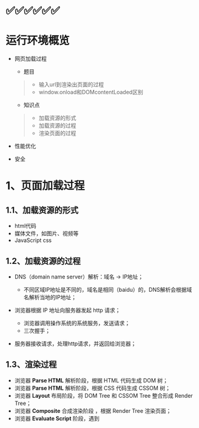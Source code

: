 # ✅✅✅✅✅✅

# 运行环境概览

* 网页加载过程

  * 题目

  > * 输入url到渲染出页面的过程
  > * window.onload和DOMcontentLoaded区别

  * 知识点

  > * 加载资源的形式
  > * 加载资源的过程
  > * 渲染页面的过程

* 性能优化

* 安全

# 1、页面加载过程

## 1.1、加载资源的形式

* html代码
* 媒体文件，如图片、视频等
* JavaScript css

## 1.2、加载资源的过程

* DNS（domain name server）解析：域名 -> IP地址；
  * 不同区域IP地址是不同的，域名是相同（baidu）的，DNS解析会根据域名解析当地的IP地址；
* 浏览器根据 IP 地址向服务器发起 http 请求；
  * 浏览器调用操作系统的系统服务，发送请求；
  * 三次握手；

* 服务器接收请求，处理http请求，并返回给浏览器；

## 1.3、渲染过程

* 浏览器 **Parse HTML** 解析阶段，根据 HTML 代码生成 DOM 树；
* 浏览器 **Parse HTML** 解析阶段，根据 CSS 代码生成 CSSOM 树；
* 浏览器 **Layout** 布局阶段，将 DOM Tree 和 CSSOM Tree 整合形成 Render Tree；
* 浏览器 **Composite** 合成渲染阶段 ，根据 Render Tree 渲染页面；
* 浏览器 **Evaluate Script** 阶段，遇到 <script> 暂停渲染，优先加载并执行 JS 代码，完成再继续；
  * JS 和 HTML 解析，共用一个线程，JS 可能更改 Render Tree 结构，所以要优先加载 JS ；
* 直至把 Render Tree 渲染完成；

### 1.3.1、为何建议把 css 放到 head 中？

* `css` 放在 `body` 标签尾部：
  *  `DOMTree` 构建完成之后便开始构建 `RenderTree` ，并计算布局渲染网页，等加载解析完 `css` 之后，开始构建 `CSSOMTree` ， 并和 `DOMTree` 重新构建 `RenderTree` ， 重新计算布局渲染网页；
* `css` 放在 `head` 标签中时：
  * 先加载 `css` ， 之后解析 `css` 构建 `CSSOMTree` ，于此同时构建 `DOMTree` ， `CSSOMTree` 和 `DOMTree` 都构建完毕之后开始构建 `RenderTree` ，计算布局渲染网页；
* 对比两者：
  *  `css` 放在 `head` 标签中比 `css` 放在 `body` 标签尾部少了一次构建 `RenderTree` ，一次计算布局和一次渲染网页，因此性能会更好；
  * 并且 `css` 放在 `body` 标签尾部时会在网页中短暂出现”裸奔“的 HTML ，这不利于用户体验；

### 1.3.2、为何建议把 JS 放到 body 最后？

https://juejin.cn/post/6844904166528139277

* **脚本会阻塞页面的渲染**，所以推荐将其放在 body 底部，因为当解析到 script 标签时，通常页面的大部分内容都已经渲染完成，让用户马上能看到一个非空白页面。
* 多个脚本之间都是异步向服务器请求，他们之间不互相依赖，多个脚本异步加载，虽然脚本间响应时间不同，但最终执行顺序和请求顺序一致。

### 1.3.3、window.onload 和 DOMContentLoaded

```js
window.addEventListener('load', function(){
  // 页面全部资源加载完才会执行，包括图片、视频等；
})
document.addEventListener('DOMContentLoaded', function() {
  // DOM渲染完即可执行，此时图片、视频还可能没有加载完；
})
```

### 1.3.4、async/defer模式

* async
  * script.js 会被异步加载，即加载和渲染后续文档元素的过程将和 script.js 的加载并行进行（异步）；
  * 当 script.js加载完整立即执行script.js。执行script.js时，html解析暂停；
  * 从加载完成立即执行来看，async模式执行顺序与写的顺序无关，不保证执行顺序；
* defer
  * script.js 会被异步加载，即加载和渲染后续文档元素的过程将和 script.js 的加载并行进行（异步），这一点与 `async` 模式一致；
  * 不同的是当 script.js 加载完成并不会立即执行，而是在所有元素解析完成之后， `DOMContentLoaded` 事件触发之前完成。因此它会按照写的顺序执行。

# 2、性能优化

## 2.1、让加载更快

### 2.1.1、减少资源体积

* 压缩代码（前端webpack）

### 2.1.2、减少访问次数

* 合并代码（前端webpack模块化打包，将多js合并成一个js）
* 合并图片（雪碧图）
* SSR服务端渲染：
  * 将网页和数据一起加载，一起渲染；
  * （非ssr）先加载网页，再加载数据，再渲染数据；
* 缓存：
  * JS 资源添加 hash 后缀，根据文件内容计算 hash ；
  * 文件内容不变，则 hash 不变，则 url 不变；
  * url 和文件不变，则会自动触发 http 缓存机制，返回 304 ；

* 使用更快的网络：
  * CDN
    * 根据区域访问当地运营商服务器；
    * 专门做静态文件资源的服务，满足 304 机制；

## 2.2、让渲染更快

### 2.2.1、CSS放在 head ，JS 放在 body 最下面

### 2.2.2、尽早开始执行 JS ，用 DOMContentLoaded触发

```js
document.addEventListener('DOMContentLoaded', function() {
  // DOM渲染完即可执行，此时图片、视频还可能没有加载完；
})
```

### 2.2.3、懒加载

* 随着用户的滑动页面，加载相应出现的图片；

```html
<img id="img1" src="preview.png" data-realsrc="abc.png"/>
<script type="text/javascript">
  // 根据 DOM 元素距离顶部的 top 值获取是否加载该图片；
  var img1 = document.getElementById('img1');
  // if(img1.object.getBoundingClientRect().top === window.innerHeight){   }
  img1.src = img1.getAttribute('data-realsrc');
</script>
```

### 2.2.4、对 DOM 查询进行缓存

```js
// 不缓存 dom 查询结果
for(let i = 0; i < document.getElementsByTageName('p').length; i ++) {
  // 每次循环，都会计算 length ，频繁进行 DOM 查询
}

// 缓存 dom 查询结果
const pList = document.getElementsByTagName('p');
const length = pList.length;
for(let i = 0; i < length; i ++) {
  // 缓存 length ，只进行一次 DOM 查询；
}
```

### 2.2.5、频繁的 DOM 操作，合并到一起插入 DOM 结构

```js
const list = document.getElementById('list')

// 创建一个文档片段，此时还没有插入到 DOM 结构中
const frag = document.createDocumentFragment()

for (let i  = 0; i < 20; i++) {
    const li = document.createElement('li')
    li.innerHTML = `List item ${i}`

    // 先插入文档片段中
    frag.appendChild(li)
}

// 都完成之后，再统一插入到 DOM 结构中
list.appendChild(frag)

console.log(list)
```

### 2.2.6、防抖 debounce

* 监听输入框，文字变化后触发 change 事件；
* 直接用 keyup 事件，则会频繁触发 change 事件；
* 防抖：用户输入结束或暂停时，才会触发 change 事件；

```js
const input1 = document.getElementById('input1')

function debounce(fn, delay = 500) {
    // timer 在闭包中，与外界隔离，保持变量不被外界改变；
    timer = null;
    return function () {
        if (timer) {
            clearTimeout(timer)
        };
        timer = setTimeout(() => {
            fn.apply(this, arguments);
            timer = null;
        }, delay)
    }
};

input1.addEventListener('keyup', debounce(function (e) {
    console.log(input1.value);
    console.log(e.target);
}, 600))
```

### 2.2.7、节流 throttle

* 拖拽一个元素时，要随时拿到该元素被拖拽的位置；
* 直接用 drag 事件，则会频繁触发，很容易导致卡顿；
* 节流：无论拖拽速度多快，都会每隔 100ms 触发一次；

```js
const div1 = document.geteElementById('div');

function throttle(fn, delay = 100) {
  let timer = null;
  return function () {
    if(timer) {
      return ;
    };
    timer = setTimeout(() => {
      fn.apply(this, arguments);
      timer = null;
    }, delay)
  }
};

div1.addEventListener('drag', throttle(function (e) {
  console.log(e.offsetX, e.offsetY);
}, 1000))
```

# 3、安全

## 3.1、XSS 跨站请求攻击

* XSS 介绍
  * 一个博客网站，攻击者发表一篇博客，其中嵌入 <script> 脚本；
  * 脚本内容：获取cookie，发送到攻击者的服务器（服务器配合跨域）；
  * 有其他用户查看攻击者发布的博客，攻击者的服务器会收到所有查看这篇博客用户的 cookie ；
* XSS 预防
  * 替换特殊字符，如（`<` 变为 `&lt;`）（ `>` 变为 `&gt;`）（`&` 变为 `&amp;`）
  * `<script>` 变为 `&lt;script&gt;` ，直接显示，而不会做为脚本执行；
  * 前端要替换，后端也要替换，都做总不会错；

## 3.2、XSRF 跨站请求伪造

* XSRF 介绍
  * 你正在购物，看中了某个商品，商品 ID 是100；（已登陆）
  * 付费接口是 xxx.com/pay?id=100，但没有任何验证；
  * 攻击者向你发送一封诱人的电子邮件，邮件正文隐藏着`<img src=xxx.com/pay?id=200 />`；
  * 你一查看邮件，就会付费购买了 id 是200的商品；（利用已登陆的用户信息）；
* XSRF 的预防
  * 使用 POST 接口；
    * post接口的跨域需要server端高度支持；
    * 敏感的操作应该使用POST，而不是GET，以form表单的形式提交，可以避免token泄露。
  * 增加验证，如密码、短信验证、指纹等；

